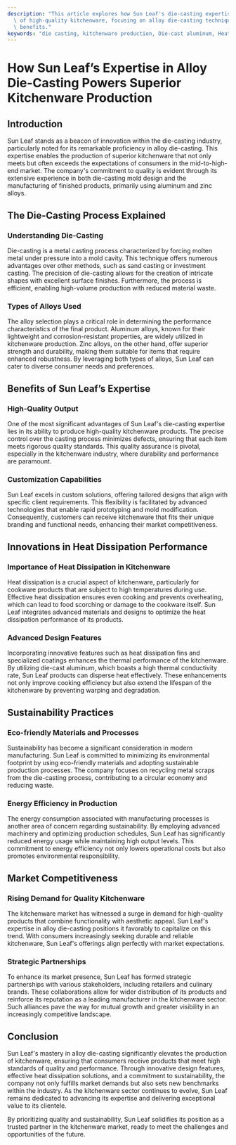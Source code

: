 ```yaml
---
description: "This article explores how Sun Leaf's die-casting expertise enhances the production\
  \ of high-quality kitchenware, focusing on alloy die-casting techniques and their\
  \ benefits."
keywords: "die casting, kitchenware production, Die-cast aluminum, Heat dissipation performance"
---
```

# How Sun Leaf’s Expertise in Alloy Die-Casting Powers Superior Kitchenware Production

## Introduction

Sun Leaf stands as a beacon of innovation within the die-casting industry, particularly noted for its remarkable proficiency in alloy die-casting. This expertise enables the production of superior kitchenware that not only meets but often exceeds the expectations of consumers in the mid-to-high-end market. The company's commitment to quality is evident through its extensive experience in both die-casting mold design and the manufacturing of finished products, primarily using aluminum and zinc alloys.

## The Die-Casting Process Explained

### Understanding Die-Casting

Die-casting is a metal casting process characterized by forcing molten metal under pressure into a mold cavity. This technique offers numerous advantages over other methods, such as sand casting or investment casting. The precision of die-casting allows for the creation of intricate shapes with excellent surface finishes. Furthermore, the process is efficient, enabling high-volume production with reduced material waste.

### Types of Alloys Used

The alloy selection plays a critical role in determining the performance characteristics of the final product. Aluminum alloys, known for their lightweight and corrosion-resistant properties, are widely utilized in kitchenware production. Zinc alloys, on the other hand, offer superior strength and durability, making them suitable for items that require enhanced robustness. By leveraging both types of alloys, Sun Leaf can cater to diverse consumer needs and preferences.

## Benefits of Sun Leaf’s Expertise

### High-Quality Output

One of the most significant advantages of Sun Leaf's die-casting expertise lies in its ability to produce high-quality kitchenware products. The precise control over the casting process minimizes defects, ensuring that each item meets rigorous quality standards. This quality assurance is pivotal, especially in the kitchenware industry, where durability and performance are paramount.

### Customization Capabilities

Sun Leaf excels in custom solutions, offering tailored designs that align with specific client requirements. This flexibility is facilitated by advanced technologies that enable rapid prototyping and mold modification. Consequently, customers can receive kitchenware that fits their unique branding and functional needs, enhancing their market competitiveness.

## Innovations in Heat Dissipation Performance

### Importance of Heat Dissipation in Kitchenware

Heat dissipation is a crucial aspect of kitchenware, particularly for cookware products that are subject to high temperatures during use. Effective heat dissipation ensures even cooking and prevents overheating, which can lead to food scorching or damage to the cookware itself. Sun Leaf integrates advanced materials and designs to optimize the heat dissipation performance of its products.

### Advanced Design Features

Incorporating innovative features such as heat dissipation fins and specialized coatings enhances the thermal performance of the kitchenware. By utilizing die-cast aluminum, which boasts a high thermal conductivity rate, Sun Leaf products can disperse heat effectively. These enhancements not only improve cooking efficiency but also extend the lifespan of the kitchenware by preventing warping and degradation.

## Sustainability Practices

### Eco-friendly Materials and Processes

Sustainability has become a significant consideration in modern manufacturing. Sun Leaf is committed to minimizing its environmental footprint by using eco-friendly materials and adopting sustainable production processes. The company focuses on recycling metal scraps from the die-casting process, contributing to a circular economy and reducing waste.

### Energy Efficiency in Production

The energy consumption associated with manufacturing processes is another area of concern regarding sustainability. By employing advanced machinery and optimizing production schedules, Sun Leaf has significantly reduced energy usage while maintaining high output levels. This commitment to energy efficiency not only lowers operational costs but also promotes environmental responsibility.

## Market Competitiveness

### Rising Demand for Quality Kitchenware

The kitchenware market has witnessed a surge in demand for high-quality products that combine functionality with aesthetic appeal. Sun Leaf's expertise in alloy die-casting positions it favorably to capitalize on this trend. With consumers increasingly seeking durable and reliable kitchenware, Sun Leaf's offerings align perfectly with market expectations.

### Strategic Partnerships

To enhance its market presence, Sun Leaf has formed strategic partnerships with various stakeholders, including retailers and culinary brands. These collaborations allow for wider distribution of its products and reinforce its reputation as a leading manufacturer in the kitchenware sector. Such alliances pave the way for mutual growth and greater visibility in an increasingly competitive landscape.

## Conclusion

Sun Leaf's mastery in alloy die-casting significantly elevates the production of kitchenware, ensuring that consumers receive products that meet high standards of quality and performance. Through innovative design features, effective heat dissipation solutions, and a commitment to sustainability, the company not only fulfills market demands but also sets new benchmarks within the industry. As the kitchenware sector continues to evolve, Sun Leaf remains dedicated to advancing its expertise and delivering exceptional value to its clientele. 

By prioritizing quality and sustainability, Sun Leaf solidifies its position as a trusted partner in the kitchenware market, ready to meet the challenges and opportunities of the future.
